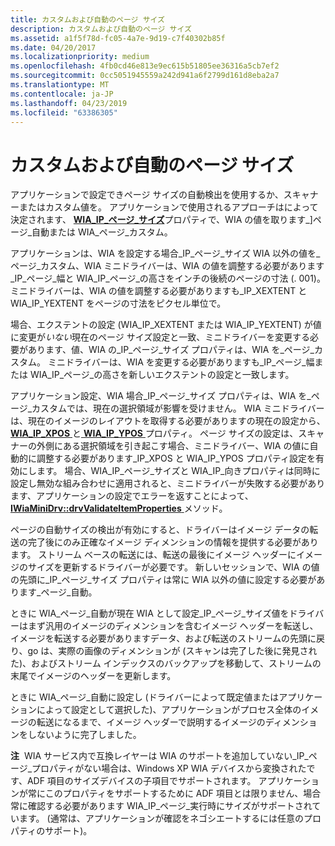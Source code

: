 ```yaml
---
title: カスタムおよび自動のページ サイズ
description: カスタムおよび自動のページ サイズ
ms.assetid: a1f5f78d-fc05-4a7e-9d19-c7f40302b85f
ms.date: 04/20/2017
ms.localizationpriority: medium
ms.openlocfilehash: 4fb0cd46e813e9ec615b51805ee36316a5cb7ef2
ms.sourcegitcommit: 0cc5051945559a242d941a6f2799d161d8eba2a7
ms.translationtype: MT
ms.contentlocale: ja-JP
ms.lasthandoff: 04/23/2019
ms.locfileid: "63386305"
---
```

# <a name="custom-and-auto-page-sizes"></a>カスタムおよび自動のページ サイズ


アプリケーションで設定できページ サイズの自動検出を使用するか、スキャナーまたはカスタム値を。 アプリケーションで使用されるアプローチはによって決定されます、 [ **WIA\_IP\_ページ\_サイズ**](https://msdn.microsoft.com/library/windows/hardware/ff552634)プロパティで、WIA の値を取ります\_]ページ\_自動または WIA\_ページ\_カスタム。

アプリケーションは、WIA を設定する場合\_IP\_ページ\_サイズ WIA 以外の値を\_ページ\_カスタム、WIA ミニドライバーは、WIA の値を調整する必要があります\_IP\_ページ\_幅と WIA\_IP\_ページ\_の高さをインチの後続のページの寸法 (. 001)。 ミニドライバーは、WIA の値を調整する必要がありますも\_IP\_XEXTENT と WIA\_IP\_YEXTENT をページの寸法をピクセル単位で。

場合、エクステントの設定 (WIA\_IP\_XEXTENT または WIA\_IP\_YEXTENT) が値に変更が*いない*現在のページ サイズ設定と一致、ミニドライバーを変更する必要があります、値、WIA の\_IP\_ページ\_サイズ プロパティは、WIA を\_ページ\_カスタム。 ミニドライバーは、WIA を変更する必要がありますも\_IP\_ページ\_幅または WIA\_IP\_ページ\_の高さを新しいエクステントの設定と一致します。

アプリケーション設定、WIA 場合\_IP\_ページ\_サイズ プロパティは、WIA を\_ページ\_カスタムでは、現在の選択領域が影響を受けません。 WIA ミニドライバーは、現在のイメージのレイアウトを取得する必要がありますの現在の設定から、 [ **WIA\_IP\_XPOS** ](https://msdn.microsoft.com/library/windows/hardware/ff552663)と[ **WIA\_IP\_YPOS** ](https://msdn.microsoft.com/library/windows/hardware/ff552671)プロパティ。 ページ サイズの設定は、スキャナーの外側にある選択領域を引き起こす場合、ミニドライバー、WIA の値に自動的に調整する必要があります\_IP\_XPOS と WIA\_IP\_YPOS プロパティ設定を有効にします。 場合、WIA\_IP\_ページ\_サイズと WIA\_IP\_向きプロパティは同時に設定し無効な組み合わせに適用されると、ミニドライバーが失敗する必要があります、アプリケーションの設定でエラーを返すことによって、 [ **IWiaMiniDrv::drvValidateItemProperties** ](https://msdn.microsoft.com/library/windows/hardware/ff545017)メソッド。

ページの自動サイズの検出が有効にすると、ドライバーはイメージ データの転送の完了後にのみ正確なイメージ ディメンションの情報を提供する必要があります。 ストリーム ベースの転送には、転送の最後にイメージ ヘッダーにイメージのサイズを更新するドライバーが必要です。 新しいセッションで、WIA の値の先頭に\_IP\_ページ\_サイズ プロパティは常に WIA 以外の値に設定する必要があります\_ページ\_自動。

ときに WIA\_ページ\_自動が現在 WIA として設定\_IP\_ページ\_サイズ値をドライバーはまず汎用のイメージのディメンションを含むイメージ ヘッダーを転送し、イメージを転送する必要がありますデータ、および転送のストリームの先頭に戻り、go は、実際の画像のディメンションが (スキャンは完了した後に発見された)、およびストリーム インデックスのバックアップを移動して、ストリームの末尾でイメージのヘッダーを更新します。

ときに WIA\_ページ\_自動に設定し (ドライバーによって既定値またはアプリケーションによって設定として選択した)、アプリケーションがプロセス全体のイメージの転送になるまで、イメージ ヘッダーで説明するイメージのディメンションをしないように完了しました。

**注**  WIA サービス内で互換レイヤーは WIA のサポートを追加していない\_IP\_ページ\_プロパティがない場合は、Windows XP WIA デバイスから変換されたです、ADF 項目のサイズデバイスの子項目でサポートされます。 アプリケーションが常にこのプロパティをサポートするために ADF 項目とは限りません、場合常に確認する必要があります WIA\_IP\_ページ\_実行時にサイズがサポートされています。 (通常は、アプリケーションが確認をネゴシエートするには任意のプロパティのサポート)。

 

 

 




